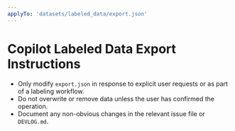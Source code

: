 ```yaml
---
applyTo: 'datasets/labeled_data/export.json'
---
```


# Copilot Labeled Data Export Instructions

- Only modify `export.json` in response to explicit user requests or as part of a labeling workflow.
- Do not overwrite or remove data unless the user has confirmed the operation.
- Document any non-obvious changes in the relevant issue file or `DEVLOG.md`.
